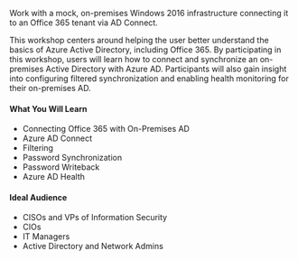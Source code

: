 <p class="lead">
Work with a mock, on-premises Windows 2016 infrastructure connecting it to an Office 365 tenant via AD Connect.
</p>
<p>
This workshop centers around helping the user better understand the basics of Azure Active Directory, including Office 365.  By participating in this workshop, users will learn how to connect and synchronize an on-premises Active Directory with Azure AD.  Participants will also gain insight into configuring filtered synchronization and enabling health monitoring for their on-premises AD.
</p>

<div class="row">
<div class="col-md-6">

#### What You Will Learn

  * Connecting Office 365 with On-Premises AD
  * Azure AD Connect
  * Filtering
  * Password Synchronization
  * Password Writeback
  * Azure AD Health

</div>
<div class="col-md-6">

#### Ideal Audience

  * CISOs and VPs of Information Security
  * CIOs
  * IT Managers
  * Active Directory and Network Admins

</div>
</div>